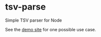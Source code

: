 # tsv-parse

Simple TSV parser for Node

See the [demo site](https://tsvparse.dkershner.com) for one possible use case.
